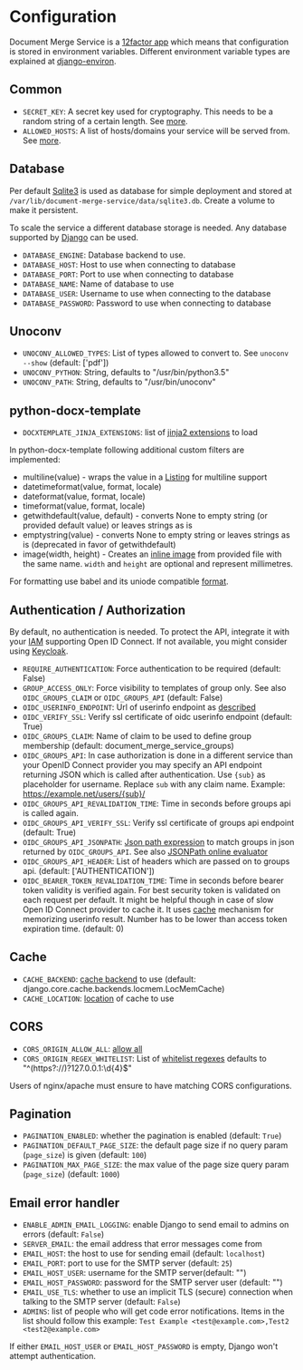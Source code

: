 # Configuration

Document Merge Service is a [12factor app](https://12factor.net/) which means that configuration is stored in environment variables.
Different environment variable types are explained at [django-environ](https://github.com/joke2k/django-environ#supported-types).

## Common

* `SECRET_KEY`: A secret key used for cryptography. This needs to be a random string of a certain length. See [more](https://docs.djangoproject.com/en/2.1/ref/settings/#std:setting-SECRET_KEY).
* `ALLOWED_HOSTS`: A list of hosts/domains your service will be served from. See [more](https://docs.djangoproject.com/en/2.1/ref/settings/#allowed-hosts).

## Database

Per default [Sqlite3](https://sqlite.org/) is used as database for simple deployment and stored at `/var/lib/document-merge-service/data/sqlite3.db`. Create a volume to make it persistent.

To scale the service a different database storage is needed. Any database supported by [Django](https://docs.djangoproject.com/en/2.1/ref/settings/#std:setting-DATABASE-ENGINE) can be used.

* `DATABASE_ENGINE`: Database backend to use.
* `DATABASE_HOST`: Host to use when connecting to database
* `DATABASE_PORT`: Port to use when connecting to database
* `DATABASE_NAME`: Name of database to use
* `DATABASE_USER`: Username to use when connecting to the database
* `DATABASE_PASSWORD`: Password to use when connecting to database

## Unoconv

* `UNOCONV_ALLOWED_TYPES`: List of types allowed to convert to. See `unoconv --show` (default: ['pdf'])
* `UNOCONV_PYTHON`: String, defaults to "/usr/bin/python3.5"
* `UNOCONV_PATH`: String, defaults to "/usr/bin/unoconv"

## python-docx-template
* `DOCXTEMPLATE_JINJA_EXTENSIONS`: list of [jinja2 extensions](http://jinja.pocoo.org/docs/2.10/extensions/) to load

In python-docx-template following additional custom filters are implemented:

* multiline(value) - wraps the value in a [Listing](https://docxtpl.readthedocs.io/en/latest/#escaping-newline-new-paragraph-listing) for multiline support
* datetimeformat(value, format, locale)
* dateformat(value, format, locale)
* timeformat(value, format, locale)
* getwithdefault(value, default) - converts None to empty string (or provided default value) or leaves strings as is
* emptystring(value) - converts None to empty string or leaves strings as is (deprecated in favor of getwithdefault)
* image(width, height) - Creates an [inline image](https://docxtpl.readthedocs.io/en/latest/) from provided file with the same name. `width` and `height` are optional and represent millimetres.

For formatting use babel and its uniode compatible [format](http://babel.pocoo.org/en/latest/dates.html#date-fields).

## Authentication / Authorization

By default, no authentication is needed. To protect the API, integrate
it with your [IAM](https://en.wikipedia.org/wiki/Identity_management)
supporting Open ID Connect. If not available, you might consider using
[Keycloak](https://www.keycloak.org/).

* `REQUIRE_AUTHENTICATION`: Force authentication to be required (default: False)
* `GROUP_ACCESS_ONLY`: Force visibility to templates of group only. See also `OIDC_GROUPS_CLAIM` or `OIDC_GROUPS_API` (default: False)
* `OIDC_USERINFO_ENDPOINT`: Url of userinfo endpoint as [described](https://openid.net/specs/openid-connect-core-1_0.html#UserInfo)
* `OIDC_VERIFY_SSL`: Verify ssl certificate of oidc userinfo endpoint (default: True)
* `OIDC_GROUPS_CLAIM`: Name of claim to be used to define group membership (default: document_merge_service_groups)
* `OIDC_GROUPS_API`: In case authorization is done in a different service than your OpenID Connect provider you may specify an API endpoint returning JSON which is called after authentication. Use `{sub}` as placeholder for username. Replace `sub` with any claim name. Example: https://example.net/users/{sub}/
* `OIDC_GROUPS_API_REVALIDATION_TIME`: Time in seconds before groups api is called again.
* `OIDC_GROUPS_API_VERIFY_SSL`: Verify ssl certificate of groups api endpoint (default: True)
* `OIDC_GROUPS_API_JSONPATH`: [Json path expression](https://goessner.net/articles/JsonPath/index.html) to match groups in json returned by `OIDC_GROUPS_API`. See also [JSONPath online evaluator](https://jsonpath.com/)
* `OIDC_GROUPS_API_HEADER`: List of headers which are passed on to groups api. (default: ['AUTHENTICATION'])
* `OIDC_BEARER_TOKEN_REVALIDATION_TIME`: Time in seconds before bearer token validity is verified again. For best security token is validated on each request per default. It might be helpful though in case of slow Open ID Connect provider to cache it. It uses [cache](#cache) mechanism for memorizing userinfo result. Number has to be lower than access token expiration time. (default: 0)

## Cache

* `CACHE_BACKEND`: [cache backend](https://docs.djangoproject.com/en/1.11/ref/settings/#backend) to use (default: django.core.cache.backends.locmem.LocMemCache)
* `CACHE_LOCATION`: [location](https://docs.djangoproject.com/en/1.11/ref/settings/#std:setting-CACHES-LOCATION) of cache to use

## CORS
* `CORS_ORIGIN_ALLOW_ALL`: [allow all](https://github.com/ottoyiu/django-cors-headers#cors_origin_allow_all)
* `CORS_ORIGIN_REGEX_WHITELIST`: List of [whitelist regexes](https://github.com/ottoyiu/django-cors-headers#cors_origin_regex_whitelist) defaults to "^(https?://)?127\.0\.0\.1:\d{4}$"

Users of nginx/apache must ensure to have matching CORS configurations.

## Pagination
* `PAGINATION_ENABLED`: whether the pagination is enabled (default: `True`)
* `PAGINATION_DEFAULT_PAGE_SIZE`: the default page size if no query param (`page_size`) is given (default: `100`)
* `PAGINATION_MAX_PAGE_SIZE`: the max value of the page size query param (`page_size`) (default: `1000`)

## Email error handler
* `ENABLE_ADMIN_EMAIL_LOGGING`: enable Django to send email to admins on errors (default: `False`)
* `SERVER_EMAIL`: the email address that error messages come from
* `EMAIL_HOST`: the host to use for sending email (default: `localhost`)
* `EMAIL_PORT`: port to use for the SMTP server (default: `25`)
* `EMAIL_HOST_USER`: username for the SMTP server(default: "")
* `EMAIL_HOST_PASSWORD`: password for the SMTP server user (default: "")
* `EMAIL_USE_TLS`: whether to use an implicit TLS (secure) connection when talking to the SMTP server  (default: `False`)
* `ADMINS`: list of people who will get code error notifications. Items in the list should follow this example: `Test Example <test@example.com>,Test2 <test2@example.com>`

If either `EMAIL_HOST_USER` or `EMAIL_HOST_PASSWORD` is empty, Django won't attempt authentication.
